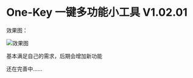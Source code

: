 

# One-Key 一键多功能小工具 V1.02.01

效果图：

![效果图](https://ae01.alicdn.com/kf/H6dd72c7dcb3f45aaa70b274076bc944ap.png)

基本满足自己的需求，后期会增加新功能



还在完善中……

